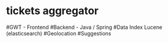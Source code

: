 # tickets aggregator

#GWT - Frontend
#Backend - Java / Spring
#Data Index Lucene (elasticsearch)
	#Geolocation
	#Suggestions 

